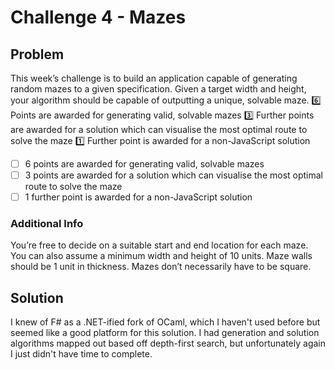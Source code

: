 # Challenge 4 - Mazes

## Problem
This week’s challenge is to build an application capable of generating random mazes to a given specification.
Given a target width and height, your algorithm should be capable of outputting a unique, solvable maze.
:six:  Points are awarded for generating valid, solvable mazes
:three:  Further points are awarded for a solution which can visualise the most optimal route to solve the maze
:one:  Further point is awarded for a non-JavaScript solution

* [ ] 6 points are awarded for generating valid, solvable mazes
* [ ] 3 points are awarded for a solution which can visualise the most optimal route to solve the maze
* [ ] 1 further point is awarded for a non-JavaScript solution

### Additional Info
You’re free to decide on a suitable start and end location for each maze.
You can also assume a minimum width and height of 10 units.
Maze walls should be 1 unit in thickness.
Mazes don’t necessarily have to be square.

## Solution
I knew of F# as a .NET-ified fork of OCaml, which I haven't used before but seemed like a good platform for this solution.
I had generation and solution algorithms mapped out based off depth-first search, but unfortunately again I just didn't have time to complete.
